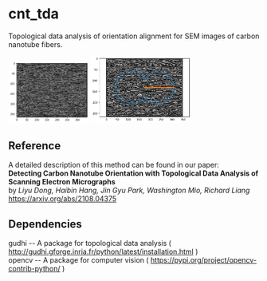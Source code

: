# cnt_tda
Topological data analysis of orientation alignment for SEM images of carbon nanotube fibers.
<div>
 <img src="SEM/canny.png" align="" style="width:32%" />
 <img src="SEM/aligned.png" align="" style="width:40%" />
</div>

## Reference
A detailed description of this method can be found in our paper:  
**Detecting Carbon Nanotube Orientation with Topological Data Analysis of Scanning Electron Micrographs**  
by *Liyu Dong, Haibin Hang, Jin Gyu Park, Washington Mio, Richard Liang*  
https://arxiv.org/abs/2108.04375

## Dependencies
gudhi -- A package for topological data analysis ( http://gudhi.gforge.inria.fr/python/latest/installation.html )  
opencv -- A package for computer vision ( https://pypi.org/project/opencv-contrib-python/ )
